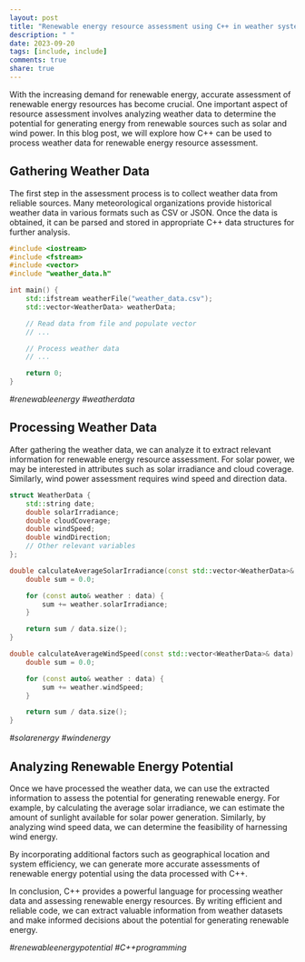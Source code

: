 ```yaml
---
layout: post
title: "Renewable energy resource assessment using C++ in weather systems"
description: " "
date: 2023-09-20
tags: [include, include]
comments: true
share: true
---
```


With the increasing demand for renewable energy, accurate assessment of renewable energy resources has become crucial. One important aspect of resource assessment involves analyzing weather data to determine the potential for generating energy from renewable sources such as solar and wind power. In this blog post, we will explore how C++ can be used to process weather data for renewable energy resource assessment.

## Gathering Weather Data

The first step in the assessment process is to collect weather data from reliable sources. Many meteorological organizations provide historical weather data in various formats such as CSV or JSON. Once the data is obtained, it can be parsed and stored in appropriate C++ data structures for further analysis.

```cpp
#include <iostream>
#include <fstream>
#include <vector>
#include "weather_data.h"

int main() {
    std::ifstream weatherFile("weather_data.csv");
    std::vector<WeatherData> weatherData;

    // Read data from file and populate vector
    // ...

    // Process weather data
    // ...

    return 0;
}
```
*#renewableenergy #weatherdata*

## Processing Weather Data

After gathering the weather data, we can analyze it to extract relevant information for renewable energy resource assessment. For solar power, we may be interested in attributes such as solar irradiance and cloud coverage. Similarly, wind power assessment requires wind speed and direction data.

```cpp
struct WeatherData {
    std::string date;
    double solarIrradiance;
    double cloudCoverage;
    double windSpeed;
    double windDirection;
    // Other relevant variables
};

double calculateAverageSolarIrradiance(const std::vector<WeatherData>& data) {
    double sum = 0.0;

    for (const auto& weather : data) {
        sum += weather.solarIrradiance;
    }

    return sum / data.size();
}

double calculateAverageWindSpeed(const std::vector<WeatherData>& data) {
    double sum = 0.0;

    for (const auto& weather : data) {
        sum += weather.windSpeed;
    }

    return sum / data.size();
}
```
*#solarenergy #windenergy*

## Analyzing Renewable Energy Potential

Once we have processed the weather data, we can use the extracted information to assess the potential for generating renewable energy. For example, by calculating the average solar irradiance, we can estimate the amount of sunlight available for solar power generation. Similarly, by analyzing wind speed data, we can determine the feasibility of harnessing wind energy.

By incorporating additional factors such as geographical location and system efficiency, we can generate more accurate assessments of renewable energy potential using the data processed with C++.

In conclusion, C++ provides a powerful language for processing weather data and assessing renewable energy resources. By writing efficient and reliable code, we can extract valuable information from weather datasets and make informed decisions about the potential for generating renewable energy.

*#renewableenergypotential #C++programming*